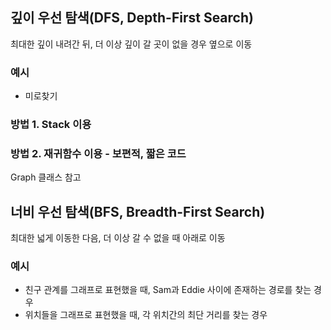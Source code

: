 ## 깊이 우선 탐색(DFS, Depth-First Search)

최대한 깊이 내려간 뒤, 더 이상 깊이 갈 곳이 없을 경우 옆으로 이동

### 예시

* 미로찾기

### 방법 1. Stack 이용

### 방법 2. 재귀함수 이용 - 보편적, 짧은 코드

Graph 클래스 참고

## 너비 우선 탐색(BFS, Breadth-First Search)

최대한 넓게 이동한 다음, 더 이상 갈 수 없을 때 아래로 이동

### 예시

* 친구 관계를 그래프로 표현했을 때, Sam과 Eddie 사이에 존재하는 경로를 찾는 경우
* 위치들을 그래프로 표현했을 때, 각 위치간의 최단 거리를 찾는 경우